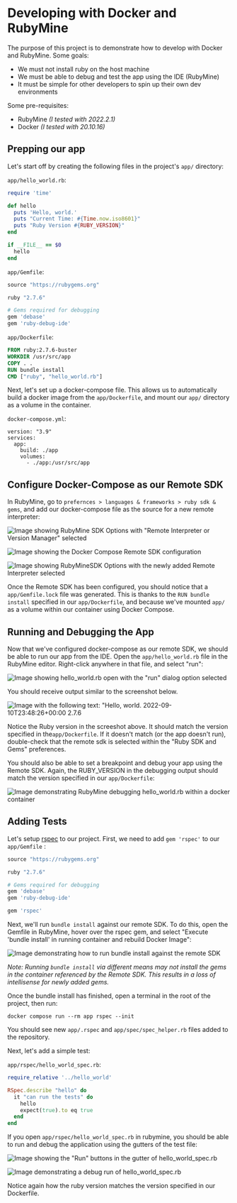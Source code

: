 # Developing with Docker and RubyMine

The purpose of this project is to demonstrate how to develop with Docker and RubyMine. Some goals:

* We must not install ruby on the host machine
* We must be able to debug and test the app using the IDE (RubyMine)
* It must be simple for other developers to spin up their own dev environments


Some pre-requisites:

* RubyMine _(I tested with 2022.2.1)_
* Docker _(I tested with 20.10.16)_


## Prepping our app

Let's start off by creating the following files in the project's `app/` directory:

`app/hello_world.rb`:
```ruby
require 'time'

def hello
  puts 'Hello, world.'
  puts "Current Time: #{Time.now.iso8601}"
  puts "Ruby Version #{RUBY_VERSION}"
end

if __FILE__ == $0
  hello
end
```


`app/Gemfile`:
```ruby
source "https://rubygems.org"

ruby "2.7.6"

# Gems required for debugging
gem 'debase'
gem 'ruby-debug-ide'
```

`app/Dockerfile`:
```dockerfile
FROM ruby:2.7.6-buster
WORKDIR /usr/src/app
COPY . .
RUN bundle install
CMD ["ruby", "hello_world.rb"]
```

Next, let's set up a docker-compose file.  This allows us to automatically build a docker image from the `app/Dockerfile`, and mount our `app/` directory as a volume in the container.

`docker-compose.yml`:
```
version: "3.9"
services:
  app:
    build: ./app
    volumes:
      - ./app:/usr/src/app
```


## Configure Docker-Compose as our Remote SDK
In RubyMine, go to `prefernces > languages & frameworks > ruby sdk & gems`, and add our docker-compose file as the source for a new remote interpreter:

![Image showing RubyMine SDK Options with "Remote Interpreter or Version Manager" selected](images/adding_sdk_01.jpg?raw=true "SDK Options")

![Image showing the Docker Compose Remote SDK configuration](images/adding_sdk_02.jpg "Docker Compose Remote SDK")

![Image showing RubyMineSDK Options with the newly added Remote Interpreter selected](images/adding_sdk_03.jpg)

Once the Remote SDK has been configured, you should notice that a `app/Gemfile.lock` file was generated.  This is thanks to the `RUN bundle install` specified in our `app/Dockerfile`, and because we've mounted `app/` as a volume within our container using Docker Compose.






## Running and Debugging the App

Now that we've configured docker-compose as our remote SDK, we should be able to run our app from the IDE.  Open the `app/hello_world.rb` file in the RubyMine editor.  Right-click anywhere in that file, and select "run":

![Image showing hello_world.rb open with the "run" dialog option selected](images/running_app_01.jpg)

You should receive output similar to the screenshot below.


![Image with the following text: "Hello, world. <br> 2022-09-10T23:48:26+00:00 <br> 2.7.6](images/running_app_02.jpg)

Notice the Ruby version in the screeshot above.  It should match the version specified in the`app/Dockerfile`.  If it doesn't match (or the app doesn't run), double-check that the remote sdk is selected within the "Ruby SDK and Gems" preferences.

You should also be able to set a breakpoint and debug your app using the Remote SDK.  Again, the RUBY_VERSION in the debugging output should match the version specified in our `app/Dockerfile`:

![Image demonstrating RubyMine debugging hello_world.rb within a docker container](images/debugging_app_01.jpg)


## Adding Tests

Let's setup [rspec](https://rspec.info/) to our project.  First, we need to add `gem 'rspec'` to our `app/Gemfile` :

```ruby
source "https://rubygems.org"

ruby "2.7.6"

# Gems required for debugging
gem 'debase'
gem 'ruby-debug-ide'

gem 'rspec'
```

Next, we'll run `bundle install` against our remote SDK.  To do this, open the Gemfile in RubyMine, hover over the rspec gem, and select "Execute 'bundle install' in running container and rebuild Docker Image":

![Image demonstrating how to run bundle install against the remote SDK](images/adding_tests_01.jpg)

_Note: Running `bundle install` via different means may not install the gems in the container referenced by the Remote SDK.  This results in a loss of intellisense for newly added gems._

Once the bundle install has finished, open a terminal in the root of the project, then run:

`docker compose run --rm app rspec --init`

You should see new `app/.rspec` and `app/spec/spec_helper.rb` files added to the repository.

Next, let's add a simple test:

`app/rspec/hello_world_spec.rb`:
```ruby
require_relative '../hello_world'

RSpec.describe "hello" do
  it "can run the tests" do
    hello
    expect(true).to eq true
  end
end
```

If you open `app/rspec/hello_world_spec.rb` in rubymine, you should be able to run and debug the application using the gutters of the test file:

![Image showing the "Run" buttons in the gutter of hello_world_spec.rb](images/adding_tests_02.jpg)

![Image demonstrating a debug run of hello_world_spec.rb](images/adding_tests_03.jpg)

Notice again how the ruby version matches the version specified in our Dockerfile.


